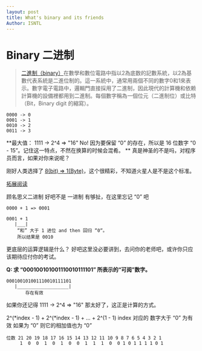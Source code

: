 ```yaml
---
layout: post
title: What's binary and its friends
Author: ISNTL
---
```

# Binary 二进制
> [二進制（binary）](https://zh.wikipedia.org/wiki/%E4%BA%8C%E8%BF%9B%E5%88%B6)在數學和數位電路中指以2為底数的記數系統，以2為基數代表系統是二進位制的。這一系統中，通常用兩個不同的數字0和1來表示。數字電子電路中，邏輯門直接採用了二進制，因此現代的計算機和依赖計算機的設備裡都用到二進制。每個數字稱為一個位元（二進制位）或比特（Bit，Binary digit 的縮寫）。

```
0000 -> 0
0001 -> 1
0010 -> 2
0011 -> 3
```

**最大值： 1111 -> 2^4 => "16" No! 因为要保留 “0” 的存在，所以是 16 位数字 “0 - 15”。记住这一特点，不然在换算的时候会混肴。 ** 真是神圣的不是吗，对程序员而言，如果对你来说呢？

刚好人类选择了 [8(bit) => 1(Byte)](https://stackoverflow.com/questions/42842662/why-is-1-byte-equal-to-8-bits#:~:text=I%27ts%20been%20a,for%20our%20purposes.)，这个很精彩，不知道火星人是不是这个标准。

[拓展阅读](https://www.cs.cmu.edu/~fgandon/documents/lecture/uk1999/binary/HandOut.pdf)

顾名思义二进制 好吧不是 一进制 有够扯，在这里忘记 “0” 吧<br>
```
0000 + 1 => 0001

0001 + 1
   |___|
    “和” 大于 1 进位 and then 回归 “0“。
    所以结果是 0010
```

更底层的运算逻辑是什么？ 好吧这里没必要讲到，去问你的老师吧，或许你只应该期待应付你的考试。

**Q: 求 “000100101001110010111101” 所表示的“可阅”数字。**
```
000100101001110010111101
   |___________________|
       存在有效
```
如果你还记得 1111 -> 2^4 => "16" 那太好了，这正是计算的方式。

2^(\*index - 1) + 2^(\*index - 1) + ... + 2^(1 - 1)
index 对应的 数字大于 “0” 为有效 如果为 “0” 则它的相加值也为 “0”
```
位数 21 20 19 18 17 16 15 14 13 12 11 10 9 8 7 6 5 4 3 2 1
     1  0  0  1  0  1  0  0  1  1  1  0  0 1 0 1 1 1 1 0 1
```
